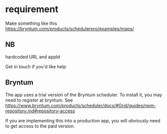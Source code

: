 # requirement

Make something like this https://bryntum.com/products/schedulerpro/examples/maps/

## NB

hardcoded URL and appId

Get in touch if you'd like help

## Bryntum

The app uses a trial version of the Bryntum scheduler. To install it, you may need to register at bryntum. See https://www.bryntum.com/products/scheduler/docs/#Grid/guides/npm-repository.md#repository-access

If you are implementing this into a production app, you will obviously need to get access to the paid version.
